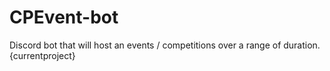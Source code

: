 # CPEvent-bot
Discord bot that will host an events / competitions over a range of duration. {currentproject}
